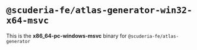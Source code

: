 # `@scuderia-fe/atlas-generator-win32-x64-msvc`

This is the **x86_64-pc-windows-msvc** binary for `@scuderia-fe/atlas-generator`
